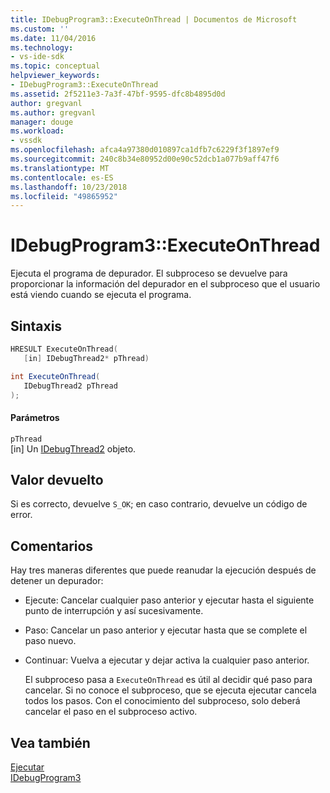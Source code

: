 ```yaml
---
title: IDebugProgram3::ExecuteOnThread | Documentos de Microsoft
ms.custom: ''
ms.date: 11/04/2016
ms.technology:
- vs-ide-sdk
ms.topic: conceptual
helpviewer_keywords:
- IDebugProgram3::ExecuteOnThread
ms.assetid: 2f5211e3-7a3f-47bf-9595-dfc8b4895d0d
author: gregvanl
ms.author: gregvanl
manager: douge
ms.workload:
- vssdk
ms.openlocfilehash: afca4a97380d010897ca1dfb7c6229f3f1897ef9
ms.sourcegitcommit: 240c8b34e80952d00e90c52dcb1a077b9aff47f6
ms.translationtype: MT
ms.contentlocale: es-ES
ms.lasthandoff: 10/23/2018
ms.locfileid: "49865952"
---
```

# <a name="idebugprogram3executeonthread"></a>IDebugProgram3::ExecuteOnThread
Ejecuta el programa de depurador. El subproceso se devuelve para proporcionar la información del depurador en el subproceso que el usuario está viendo cuando se ejecuta el programa.  
  
## <a name="syntax"></a>Sintaxis  
  
```cpp  
HRESULT ExecuteOnThread(  
   [in] IDebugThread2* pThread)  
```  
  
```csharp  
int ExecuteOnThread(  
   IDebugThread2 pThread  
);  
```  
  
#### <a name="parameters"></a>Parámetros  
 `pThread`  
 [in] Un [IDebugThread2](../../../extensibility/debugger/reference/idebugthread2.md) objeto.  
  
## <a name="return-value"></a>Valor devuelto  
 Si es correcto, devuelve `S_OK`; en caso contrario, devuelve un código de error.  
  
## <a name="remarks"></a>Comentarios  
 Hay tres maneras diferentes que puede reanudar la ejecución después de detener un depurador:  
  
- Ejecute: Cancelar cualquier paso anterior y ejecutar hasta el siguiente punto de interrupción y así sucesivamente.  
  
- Paso: Cancelar un paso anterior y ejecutar hasta que se complete el paso nuevo.  
  
- Continuar: Vuelva a ejecutar y dejar activa la cualquier paso anterior.  
  
  El subproceso pasa a `ExecuteOnThread` es útil al decidir qué paso para cancelar. Si no conoce el subproceso, que se ejecuta ejecutar cancela todos los pasos. Con el conocimiento del subproceso, solo deberá cancelar el paso en el subproceso activo.  
  
## <a name="see-also"></a>Vea también  
 [Ejecutar](../../../extensibility/debugger/reference/idebugprogram2-execute.md)   
 [IDebugProgram3](../../../extensibility/debugger/reference/idebugprogram3.md)